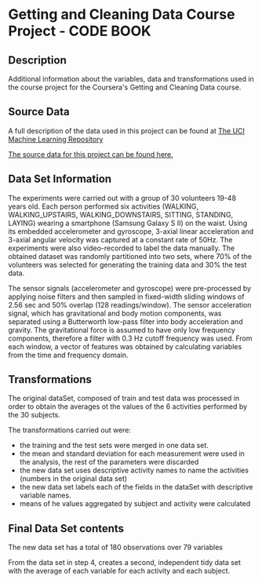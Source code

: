 # Getting and Cleaning Data Course Project - CODE BOOK

## Description
Additional information about the variables, data and transformations used in the course project for the Coursera's Getting and Cleaning Data course.

## Source Data
A full description of the data used in this project can be found at [The UCI Machine Learning Repository](http://archive.ics.uci.edu/ml/datasets/Human+Activity+Recognition+Using+Smartphones)

[The source data for this project can be found here.](https://d396qusza40orc.cloudfront.net/getdata%2Fprojectfiles%2FUCI%20HAR%20Dataset.zip)

## Data Set Information
The experiments were carried out with a group of 30 volunteers 19-48 years old. Each person performed six activities (WALKING, WALKING_UPSTAIRS, WALKING_DOWNSTAIRS, SITTING, STANDING, LAYING) wearing a smartphone (Samsung Galaxy S II) on the waist. Using its embedded accelerometer and gyroscope, 3-axial linear acceleration and 3-axial angular velocity was captured at a constant rate of 50Hz. The experiments were also video-recorded to label the data manually. The obtained dataset was randomly partitioned into two sets, where 70% of the volunteers was selected for generating the training data and 30% the test data.

The sensor signals (accelerometer and gyroscope) were pre-processed by applying noise filters and then sampled in fixed-width sliding windows of 2.56 sec and 50% overlap (128 readings/window). The sensor acceleration signal, which has gravitational and body motion components, was separated using a Butterworth low-pass filter into body acceleration and gravity. The gravitational force is assumed to have only low frequency components, therefore a filter with 0.3 Hz cutoff frequency was used. From each window, a vector of features was obtained by calculating variables from the time and frequency domain.

## Transformations

The original dataSet, composed of train and test data was processed in order to obtain the averages ot the values of the 6 activities performed by the 30 subjects.

The transformations carried out were:

- the training and the test sets were merged in one data set.
- the mean and standard deviation for each measurement were used in the analysis, the rest of the parameters were discarded
- the new data set uses descriptive activity names to name the activities (numbers in the original data set)
- the new data set labels each of the fields in the dataSet with descriptive variable names.
- means of he values aggregated by subject and activity were calculated

## Final Data Set contents

The new data set has a total of 180 observations over 79 variables

From the data set in step 4, creates a second, independent tidy data set with the average of each variable for each activity and each subject.
